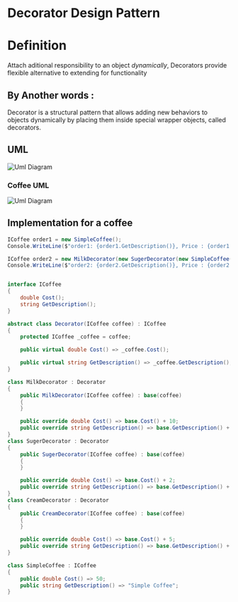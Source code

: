 # Decorator Design Pattern

# Definition  
Attach aditional responsibility to an object *dynamically*, Decorators provide flexible alternative to extending for functionality

## By Another words : 
Decorator is a structural pattern that allows adding new behaviors to objects dynamically by placing them inside special wrapper objects, called decorators.

## UML 

![Uml Diagram](/assets/Decorator.png)


### Coffee UML 
![Uml Diagram](/assets/Example.png)


## Implementation for a coffee
```cs
ICoffee order1 = new SimpleCoffee();
Console.WriteLine($"order1: {order1.GetDescription()}, Price : {order1.Cost()}");

ICoffee order2 = new MilkDecorator(new SugerDecorator(new SimpleCoffee()));
Console.WriteLine($"order2: {order2.GetDescription()}, Price : {order2.Cost()}");


interface ICoffee
{
    double Cost();
    string GetDescription();
}

abstract class Decorator(ICoffee coffee) : ICoffee
{
    protected ICoffee _coffee = coffee;

    public virtual double Cost() => _coffee.Cost();

    public virtual string GetDescription() => _coffee.GetDescription();
}

class MilkDecorator : Decorator
{
    public MilkDecorator(ICoffee coffee) : base(coffee)
    {
    }

    public override double Cost() => base.Cost() + 10;
    public override string GetDescription() => base.GetDescription() + "+ Milk";
}
class SugerDecorator : Decorator
{
    public SugerDecorator(ICoffee coffee) : base(coffee)
    {
    }

    public override double Cost() => base.Cost() + 2;
    public override string GetDescription() => base.GetDescription() + "+ Suger";
}
class CreamDecorator : Decorator
{
    public CreamDecorator(ICoffee coffee) : base(coffee)
    {
    }

    public override double Cost() => base.Cost() + 5;
    public override string GetDescription() => base.GetDescription() + "+ Cream";
}

class SimpleCoffee : ICoffee
{
    public double Cost() => 50;
    public string GetDescription() => "Simple Coffee";
}
```
